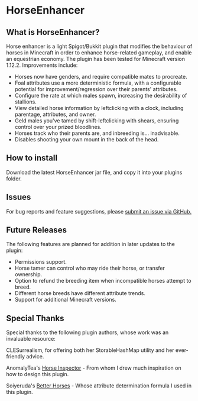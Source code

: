 # HorseEnhancer 

## What is HorseEnhancer?
Horse enhancer is a light Spigot/Bukkit plugin that modifies the behaviour of horses in Minecraft in order to enhance horse-related gameplay, and enable an equestrian economy.
The plugin has been tested for Minecraft version 1.12.2.
Improvements include:
* Horses now have genders, and require compatible mates to procreate.
* Foal attributes use a more deterministic formula, with a configurable potential for improvement/regression over their parents' attributes.
* Configure the rate at which males spawn, increasing the desirability of stallions.
* View detailed horse information by leftclicking with a clock, including parentage, attributes, and owner.
* Geld males you've tamed by shift-leftclicking with shears, ensuring control over your prized bloodlines.
* Horses track who their parents are, and inbreeding is... inadvisable.
* Disables shooting your own mount in the back of the head.

## How to install
Download the latest HorseEnhancer jar file, and copy it into your plugins folder.

## Issues
For bug reports and feature suggestions, please [submit an issue via GitHub.](https://github.com/Nevakanezah/HorseEnhancer/issues)

## Future Releases
The following features are planned for addition in later updates to the plugin:
* Permissions support.
* Horse tamer can control who may ride their horse, or transfer ownership.
* Option to refund the breeding item when incompatible horses attempt to breed.
* Different horse breeds have different attribute trends.
* Support for additional Minecraft versions.

## Special Thanks
Special thanks to the following plugin authors, whose work was an invaluable resource:

CLESurrealism, for offering both her StorableHashMap utility and her ever-friendly advice.

AnomalyTea's [Horse Inspector](https://github.com/AnomalyTea/Horse-Inspector) - From whom I drew much inspiration on how to design this plugin.

Soiyeruda's [Better Horses](https://www.spigotmc.org/resources/better-horses.2477/) - Whose attribute determination formula I used in this plugin.
